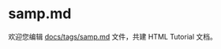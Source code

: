 samp.md
===

欢迎您编辑 <a target="__blank" href="https://github.com/jaywcjlove/html-tutorial/blob/master/docs/tags/samp.md">docs/tags/samp.md</a> 文件，共建 HTML Tutorial 文档。